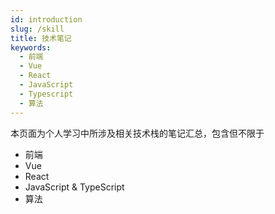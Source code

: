 ```yaml
---
id: introduction
slug: /skill
title: 技术笔记
keywords:
  - 前端
  - Vue
  - React
  - JavaScript
  - Typescript
  - 算法
---
```


本页面为个人学习中所涉及相关技术栈的笔记汇总，包含但不限于

- 前端
- Vue
- React
- JavaScript & TypeScript
- 算法
